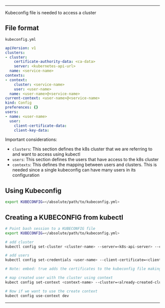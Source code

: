 
---

Kubeconfig file is needed to access a cluster

## File format

`kubeconfig.yml`

```yml
apiVersion: v1
clusters:
- cluster:
    certificate-authority-data: <ca-data>
    server: <kubernetes-api-url>
  name: <service-name>
contexts:
- context:
    cluster: <service-name>
    user: <user-name>
  name: <user-name>@<service-name>
current-context: <user-name>@<service-name>
kind: Config
preferences: {}
users:
- name: <user-name>
  user:
    client-certificate-data: 
    client-key-data: 
```

Important considerations:

- `clusters`: This section defines the k8s cluster that we are referring to and want to access using kubectl
- `users`: This section defines the users that have access to the k8s cluster
- `contexts`: This defines the mapping between users and clusters. This is needed since a single kubeconfig can have many users in its configuration

## Using Kubeconfig

```bash
export KUBECONFIG=</absolute/path/to/kubeconfig.yml>
```

## Creating a KUBECONFIG from kubectl

```bash
# Point bash session to a KUBECONFIG file
export KUBECONFIG=</absolute/path/to/kubeconfig.yml>

# add cluster
kubectl config set-cluster <cluster-name> --server=<k8s-api-server> --certificate-authority=ca.crt --embed-certs=true

# add users
kubectl config set-credentials <user-name> --client-certificate=<client.crt> --client-key=<client.key> --embed-certs=true

# Note: embed: true adds the certificates to the kubeconfig file making it portable

# map created user with the cluster using context
kubect config set-context <context-name> --cluster=<already-created-cluster-name> --namespace=<cluster-namespace> --user=<already-created-user-name>

# Now if we want to use the create context
kubect config use-context dev
```

---
